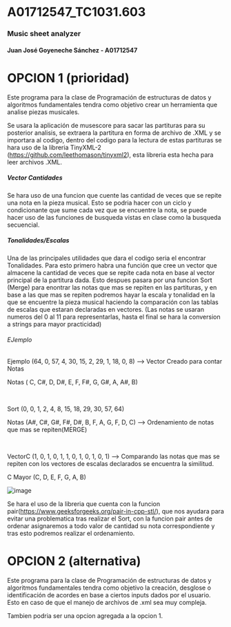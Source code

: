 # A01712547_TC1031.603
### Music sheet analyzer


#### Juan José Goyeneche Sánchez - A01712547


OPCION 1 (prioridad)
===============	

Este programa para la clase de Programación de estructuras de datos y algoritmos fundamentales tendra como objetivo crear un herramienta que analise piezas musicales. 


Se usara la aplicación de musescore para sacar las partituras para su posterior analisis, se extraera la partitura en forma de archivo de .XML y se importara al codigo, dentro del codigo para la lectura de estas
partituras se hara uso de la libreria TinyXML-2 (https://github.com/leethomason/tinyxml2), esta libreria esta hecha para leer archivos .XML.



##### Vector Cantidades
Se hara uso de una funcion que cuente las cantidad de veces que se repite una nota en la pieza musical. Esto se podria hacer con un ciclo y condicionante que sume cada vez que se encuentre la nota, se puede hacer uso de las funciones de busqueda vistas en clase como la busqueda secuencial.



##### Tonalidades/Escalas
Una de las principales utilidades que dara el codigo seria el encontrar Tonalidades. Para esto primero habra una función que cree un vector que almacene la cantidad de veces que se repite cada nota en base al vector principal de la partitura dada. Esto despues pasara por una funcion Sort (Merge) para enontrar las notas que mas se repiten en las partituras, y en base a las que mas se repiten podremos hayar la escala y tonalidad en la que se encuentre la pieza musical haciendo la comparación con las tablas de escalas que estaran declaradas en vectores.
(Las notas se usaran numeros del 0 al 11 para representarlas, hasta el final se hara la conversion a strings para mayor practicidad)


###### EJemplo
Ejemplo (64, 0, 57,  4,  30, 15,  2,  29,  1,  18,  0,  8)   --> Vector Creado para contar Notas


Notas   ( C, C#, D,  D#,  E,  F,  F#,  G,  G#,  A,  A#, B)


<br>


Sort    (0,  0,  1,  2,  4,  8, 15,  18,  29, 30,  57, 64)


Notas   (A#, C#, G#, F#, D#, B,  F,   A,   G,  F,   D,  C)   --> Ordenamiento de notas que mas se repiten(MERGE)


<br>


VectorC (1, 0, 1, 0, 1, 1, 0, 1, 0, 1, 0, 1)                --> Comparando las notas que mas se repiten con los vectores de escalas declarados se encuentra la similitud.


C Mayor (C, D, E, F, G, A, B)  


![image](https://github.com/user-attachments/assets/c98b15e8-e782-4fde-bc69-118f083a40ac)


Se hara el uso de la libreria <Utility> que cuenta con la funcion pair(https://www.geeksforgeeks.org/pair-in-cpp-stl/), que nos ayudara para evitar una problematica tras realizar el Sort, con la funcion pair antes de ordenar asignaremos a todo valor de cantidad su nota correspondiente y tras esto podremos realizar el ordenamiento.

OPCION 2 (alternativa)
===============	

Este programa para la clase de Programación de estructuras de datos y algoritmos fundamentales tendra como objetivo la creación, desglose o identificación de acordes en base a ciertos inputs dados por el usuario.
Esto en caso de que el manejo de archivos de .xml sea muy compleja.

Tambien podria ser una opcion agregada a la opcion 1.
